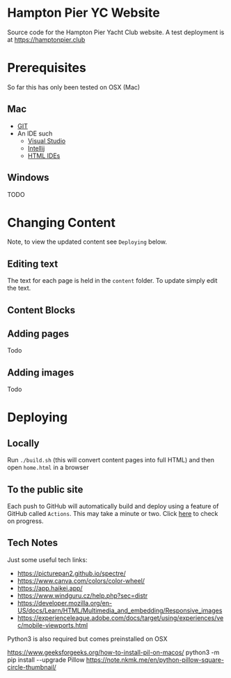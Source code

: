 Hampton Pier YC Website
=======================

Source code for the Hampton Pier Yacht Club website.
A test deployment is at https://hamptonpier.club

# Prerequisites

So far this has only been tested on OSX (Mac)

## Mac

* [GIT](https://github.com/git-guides/install-git)
* An IDE such 
    * [Visual Studio](https://visualstudio.microsoft.com/vs/community/)
    * [Intellij](https://www.jetbrains.com/idea/)
    * [HTML IDEs](https://www.interviewbit.com/blog/html-ides/)




## Windows

TODO

# Changing Content

Note, to view the updated content see `Deploying` below.

## Editing text

The text for each page is held in the `content` folder. To update simply edit the text.

## Content Blocks

## Adding pages 
Todo

## Adding images
Todo

# Deploying 

## Locally

Run `./build.sh` (this will convert content pages into full HTML) and then open  `home.html` in a browser

## To the public site 

Each push to GitHub will automatically build and deploy using a feature of GitHub called `Actions`. 
This may take a minute or two. Click [here](https://github.com/hamptonpieryc/website/actions) 
to check on progress.  


## Tech Notes 

Just some useful tech links:

* https://picturepan2.github.io/spectre/
* https://www.canva.com/colors/color-wheel/
* https://app.haikei.app/
* https://www.windguru.cz/help.php?sec=distr
* https://developer.mozilla.org/en-US/docs/Learn/HTML/Multimedia_and_embedding/Responsive_images
* https://experienceleague.adobe.com/docs/target/using/experiences/vec/mobile-viewports.html

Python3 is also required but comes preinstalled on OSX


https://www.geeksforgeeks.org/how-to-install-pil-on-macos/
python3 -m pip install --upgrade Pillow
https://note.nkmk.me/en/python-pillow-square-circle-thumbnail/

